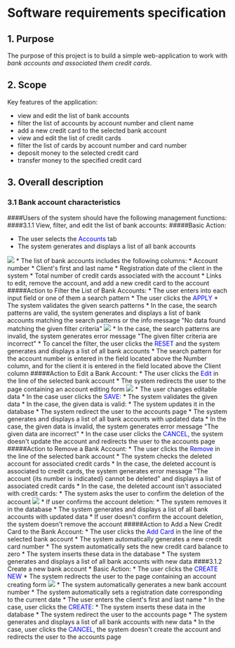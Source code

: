 # Software requirements specification
## 1. Purpose
The purpose of this project is to build a simple web-application to work with *bank accounts and associated them credit cards*.  
## 2. Scope
Key features of the application:  
* view and edit the list of bank accounts
* filter the list of accounts by account number and client name  
* add a new credit card to the selected bank account
* view and edit the list of credit cards
* filter the list of cards by account number and card number
* deposit money to the selected credit card
* transfer money to the specified credit card
## 3. Overall description
### 3.1 Bank account characteristics
####Users of the system should have the following management functions:  
####3.1.1 View, filter, and edit the list of bank accounts:
#####Basic Action: 
  * The user selects the <span style="color:blue">Accounts</span> tab
  * The system generates and displays a list of all bank accounts
  <img src="D:\BJC2021\Software requirements specification\Слайд1.PNG"/>
  * The list of bank accounts includes the following columns:
    * Account number
    * Client's first and last name
    * Registration date of the client in the system
    * Total number of credit cards associated with the account
    * Links to edit, remove the account, and add a new credit card to the account
#####Action to Filter the List of Bank Accounts:
  * The user enters into each input field or one of them a search pattern
  * The user clicks the <span style="color:blue">APPLY</span>
  * The system validates the given search patterns
  * In the case, the search patterns are valid, the system generates and displays a list of bank accounts matching 
  the search patterns or the info message "No data found matching the given filter criteria"
  <img src="D:\BJC2021\Software requirements specification\Слайд2.PNG"/>
  * In the case, the search patterns are invalid, the system generates error message "The given filter criteria 
  are incorrect"
  * To cancel the filter, the user clicks the <span style="color:blue">RESET</span> and the system generates and 
  displays a list of all bank accounts
  * The search pattern for the account number is entered in the field located above the Number column, and for the client 
  it is entered in the field located above the Client column
#####Action to Edit a Bank Account:
  * The user clicks the <span style="color:blue">Edit</span> in the line of the selected bank account
  * The system redirects the user to the page containing an account editing form
  <img src="D:\BJC2021\Software requirements specification\Слайд3.PNG"/>
  * The user changes editable data
  * In the case user clicks the <span style="color:blue">SAVE</span>:
    * The system validates the given data
    * In the case, the given data is valid:
      * The system updates it in the database
      * The system redirect the user to the accounts page
      * The system generates and displays a list of all bank accounts with updated data
    * In the case, the given data is invalid, the system generates error message "The given data are incorrect"
  * In the case user clicks the <span style="color:blue">CANCEL</span>, the system doesn't update the account and 
  redirects the user to the accounts page
#####Action to Remove a Bank Account:
  * The user clicks the <span style="color:blue">Remove</span> in the line of the selected bank account
  * The system checks the deleted account for associated credit cards 
  * In the case, the deleted account is associated to credit cards, the system generates error message 
  "The account {its number is indicated} cannot be deleted" and displays a list of associated credit cards
  * In the case, the deleted account isn't associated with credit cards:
    * The system asks the user to confirm the deletion of the account
    <img src="D:\BJC2021\Software requirements specification\Слайд4.PNG"/>
    * If user confirms the account deletion: 
      * The system removes it in the database
      * The system generates and displays a list of all bank accounts with updated data
    * If user doesn't confirm the account deletion, the system doesn't remove the account
#####Action to Add a New Credit Card to the Bank Account:
  * The user clicks the <span style="color:blue">Add Card</span> in the line of the selected bank account
  * The system automatically generates a new credit card number
  * The system automatically sets the new credit card balance to zero
  * The system inserts these data in the database
  * The system generates and displays a list of all bank accounts with new data  
####3.1.2 Create a new bank account
* Basic Action:
  * The user clicks the <span style="color:blue">CREATE NEW</span>
  * The system redirects the user to the page containing an account creating form
    <img src="D:\BJC2021\Software requirements specification\Слайд5.PNG"/>
  * The system automatically generates a new bank account number
  * The system automatically sets a registration date corresponding to the current date
  * The user enters the client's first and last name
  * In the case, user clicks the <span style="color:blue">CREATE</span>:
    * The system inserts these data in the database
    * The system redirect the user to the accounts page
    * The system generates and displays a list of all bank accounts with new data
  * In the case, user clicks the <span style="color:blue">CANCEL</span>, the system doesn't create the account and
  redirects the user to the accounts page